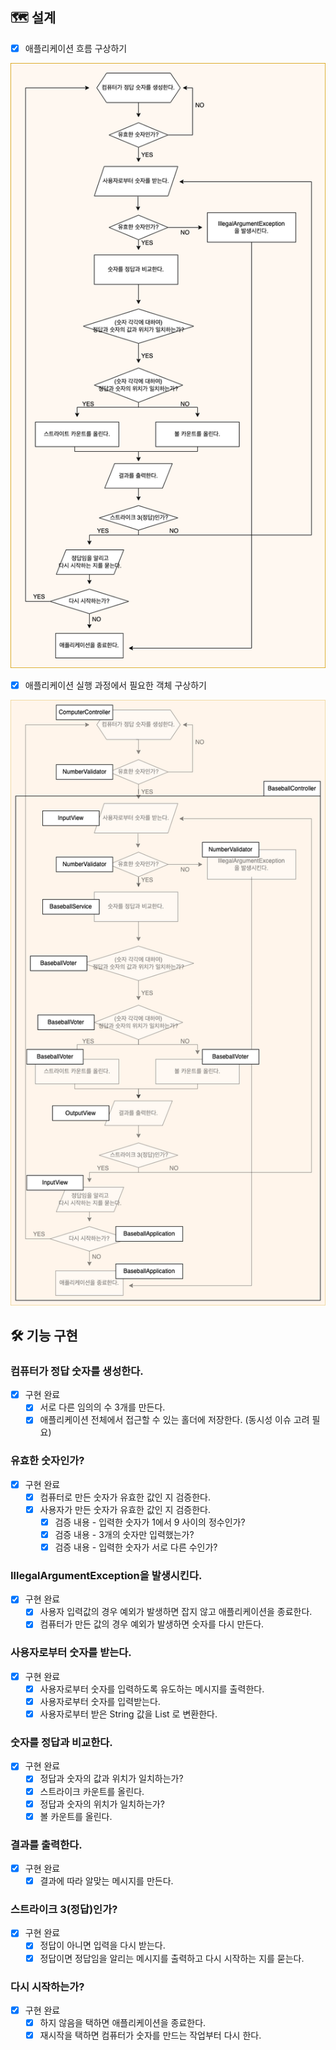 ## 🗺 설계
* [x] 애플리케이션 흐름 구상하기

![](application-flow-blueprint.png)

* [x] 애플리케이션 실행 과정에서 필요한 객체 구상하기

![](application-object-blueprint.png)

## 🛠 기능 구현

### 컴퓨터가 정답 숫자를 생성한다.
* [x] 구현 완료
  * [x] 서로 다른 임의의 수 3개를 만든다.
  * [x] 애플리케이션 전체에서 접근할 수 있는 홀더에 저장한다. (동시성 이슈 고려 필요)

### 유효한 숫자인가?
* [x] 구현 완료
  * [x] 컴퓨터로 만든 숫자가 유효한 값인 지 검증한다.
  * [x] 사용자가 만든 숫자가 유효한 값인 지 검증한다.
    * [x] 검증 내용 - 입력한 숫자가 1에서 9 사이의 정수인가?
    * [x] 검증 내용 - 3개의 숫자만 입력했는가?
    * [x] 검증 내용 - 입력한 숫자가 서로 다른 수인가?

### IllegalArgumentException을 발생시킨다.
* [x] 구현 완료
  * [x] 사용자 입력값의 경우 예외가 발생하면 잡지 않고 애플리케이션을 종료한다.
  * [x] 컴퓨터가 만든 값의 경우 예외가 발생하면 숫자를 다시 만든다.

### 사용자로부터 숫자를 받는다.
* [x] 구현 완료
  * [x] 사용자로부터 숫자를 입력하도록 유도하는 메시지를 출력한다.
  * [x] 사용자로부터 숫자를 입력받는다.
  * [x] 사용자로부터 받은 String 값을 List<Integer> 로 변환한다.

### 숫자를 정답과 비교한다.
* [x] 구현 완료
  * [x] 정답과 숫자의 값과 위치가 일치하는가?
  * [x] 스트라이크 카운트를 올린다.
  * [x] 정답과 숫자의 위치가 일치하는가?
  * [x] 볼 카운트를 올린다.

### 결과를 출력한다.
* [x] 구현 완료
  * [x] 결과에 따라 알맞는 메시지를 만든다.

### 스트라이크 3(정답)인가?
* [x] 구현 완료
  * [x] 정답이 아니면 입력을 다시 받는다.
  * [x] 정답이면 정답임을 알리는 메시지를 출력하고 다시 시작하는 지를 묻는다.

### 다시 시작하는가?
* [x] 구현 완료
  * [x] 하지 않음을 택하면 애플리케이션을 종료한다.
  * [x] 재시작을 택하면 컴퓨터가 숫자를 만드는 작업부터 다시 한다.
